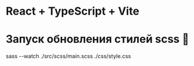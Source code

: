 # React + TypeScript + Vite

# Запуск обновления стилей scss 🔽
sass --watch ./src/scss/main.scss ./css/style.css
